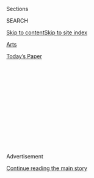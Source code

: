 <div id="app">

<div>

<div>

<div>

<div class="NYTAppHideMasthead css-1q2w90k e1suatyy0">

<div class="section css-ui9rw0 e1suatyy2">

<div class="css-eph4ug er09x8g0">

<div class="css-6n7j50">

</div>

<span class="css-1dv1kvn">Sections</span>

<div class="css-10488qs">

<span class="css-1dv1kvn">SEARCH</span>

</div>

[Skip to content](#site-content)[Skip to site
index](#site-index)

</div>

<div id="masthead-section-label" class="css-1wr3we4 eaxe0e00">

[Arts](https://www.nytimes.com/section/arts)

</div>

<div class="css-10698na e1huz5gh0">

</div>

</div>

<div id="masthead-bar-one" class="section hasLinks css-15hmgas e1csuq9d3">

<div class="css-uqyvli e1csuq9d0">

</div>

<div class="css-1uqjmks e1csuq9d1">

</div>

<div class="css-9e9ivx">

[](https://myaccount.nytimes.com/auth/login?response_type=cookie&client_id=vi)

</div>

<div class="css-1bvtpon e1csuq9d2">

[Today’s
Paper](https://www.nytimes.com/section/todayspaper)

</div>

</div>

</div>

</div>

<div data-aria-hidden="false">

<div id="site-content" data-role="main">

<div>

<div class="css-1aor85t" style="opacity:0.000000001;z-index:-1;visibility:hidden">

<div class="css-1hqnpie">

<div class="css-epjblv">

<span class="css-17xtcya">[Arts](/section/arts)</span><span class="css-x15j1o">|</span><span class="css-fwqvlz">Lady
Red Couture, ‘Mother Hen’ of a Drag Scene, Dies at
43</span>

</div>

<div class="css-k008qs">

<div class="css-1iwv8en">

<span class="css-18z7m18"></span>

<div>

</div>

</div>

<span class="css-1n6z4y">https://nyti.ms/3fhGhXb</span>

<div class="css-1705lsu">

<div class="css-4xjgmj">

<div class="css-4skfbu" data-role="toolbar" data-aria-label="Social Media Share buttons, Save button, and Comments Panel with current comment count" data-testid="share-tools">

  - 
  - 
  - 
  - 
    
    <div class="css-6n7j50">
    
    </div>

  - 

</div>

</div>

</div>

</div>

</div>

</div>

<div id="NYT_TOP_BANNER_REGION" class="css-13pd83m">

</div>

<div id="top-wrapper" class="css-1sy8kpn">

<div id="top-slug" class="css-l9onyx">

Advertisement

</div>

[Continue reading the main
story](#after-top)

<div class="ad top-wrapper" style="text-align:center;height:100%;display:block;min-height:250px">

<div id="top" class="place-ad" data-position="top" data-size-key="top">

</div>

</div>

<div id="after-top">

</div>

</div>

<div>

<div id="sponsor-wrapper" class="css-1hyfx7x">

<div id="sponsor-slug" class="css-19vbshk">

Supported by

</div>

[Continue reading the main
story](#after-sponsor)

<div id="sponsor" class="ad sponsor-wrapper" style="text-align:center;height:100%;display:block">

</div>

<div id="after-sponsor">

</div>

</div>

<div class="css-186x18t">

</div>

<div class="css-1vkm6nb ehdk2mb0">

# Lady Red Couture, ‘Mother Hen’ of a Drag Scene, Dies at 43

</div>

A fixture in Los Angeles clubs who stood 7-foot-2 in heels, she also
co-hosted the L.G.B.T.Q. talk show “Hey Qween\!”

<div class="css-79elbk" data-testid="photoviewer-wrapper">

<div class="css-z3e15g" data-testid="photoviewer-wrapper-hidden">

</div>

<div class="css-1a48zt4 ehw59r15" data-testid="photoviewer-children">

![<span class="css-16f3y1r e13ogyst0" data-aria-hidden="true">“I live, I
breathe, I do everything in drag,” Lady Red Couture said in her audition
tape for “RuPaul’s Drag Race.” She didn’t make the show, but she still
loomed large on the Los Angeles drag
circuit.</span><span class="css-cnj6d5 e1z0qqy90" itemprop="copyrightHolder"><span class="css-1ly73wi e1tej78p0">Credit...</span><span><span>Harry
James
Hanson</span></span></span>](https://static01.nyt.com/images/2020/08/03/obituaries/00ladyred/merlin_175015461_8055e454-898c-4072-8dc9-1547fb7d253c-articleLarge.jpg?quality=75&auto=webp&disable=upscale)

</div>

</div>

<div class="css-18e8msd">

<div class="css-vp77d3 epjyd6m0">

<div class="css-hus3qt ey68jwv0" data-aria-hidden="true">

[![John
Leland](https://static01.nyt.com/images/2018/02/20/multimedia/author-john-leland/author-john-leland-thumbLarge.jpg
"John Leland")](https://www.nytimes.com/by/john-leland)

</div>

<div class="css-1baulvz">

By [<span class="css-1baulvz last-byline" itemprop="name">John
Leland</span>](https://www.nytimes.com/by/john-leland)

</div>

</div>

  - Aug. 1,
    2020

  - 
    
    <div class="css-4xjgmj">
    
    <div class="css-d8bdto" data-role="toolbar" data-aria-label="Social Media Share buttons, Save button, and Comments Panel with current comment count" data-testid="share-tools">
    
      - 
      - 
      - 
      - 
        
        <div class="css-6n7j50">
        
        </div>
    
      - 
    
    </div>
    
    </div>

</div>

</div>

<div class="section meteredContent css-1r7ky0e" name="articleBody" itemprop="articleBody">

<div class="css-1fanzo5 StoryBodyCompanionColumn">

<div class="css-53u6y8">

Lady Red Couture, a comedian, singer and talk-show host who called
herself “the largest live-singing drag queen in captivity,” and who
became a mentor to younger drag performers, died on July 25 in Los
Angeles. She was 43.

The cause was complications of [cyclic vomiting
syndrome](https://ghr.nlm.nih.gov/condition/cyclic-vomiting-syndrome#inheritance),
a condition thought to be related to migraines, said Jonny McGovern, her
co-host on “[Hey
Qween](https://www.youtube.com/channel/UCStjBZ-91yduQVNtsBkjgJQ)\!,” a
popular L.G.B.T.Q. talk show that began on YouTube and is now also
available on Amazon Prime.

In her [audition reel](https://www.youtube.com/watch?v=9R825RVrB78) for
Season 6 of “[RuPaul’s Drag
Race](https://www.nytimes.com/2011/08/07/fashion/at-lunch-with-rupaul-main-course.html?searchResultPosition=11),”
Lady Red offered a proud mantra of herself. “I live, I breathe, I do
everything in drag — this is me 24/7,” she said. “I am nothing to play
with. Especially with my mouth.”

</div>

</div>

<div class="css-1fanzo5 StoryBodyCompanionColumn">

<div class="css-53u6y8">

Like some of the influential early drag queens, she also identified as a
transgender woman. In an Instagram
[video](https://www.instagram.com/p/CBO43e4go6R/) posted in June in
response to the Black Lives Matter protests, she described herself as “a
Black American trans woman who is making a difference in this world.”

</div>

</div>

<div class="css-cfo9c3">

</div>

<div class="css-1fanzo5 StoryBodyCompanionColumn">

<div class="css-53u6y8">

“At a time when the word authentic is overused, honey, she was unique,”
said [Lady Bunny](http://ladybunny.net/), the New York City drag queen
[impresaria](https://www.nytimes.com/2018/09/29/style/lady-bunny-drag-queen.html?searchResultPosition=1),
who toured with Lady Red. “She was 6-foot-7, wore Size 16 Converse
sneakers with an evening gown” — she also stood 7-foot-2 in heels — “and
wore the showbiz eyelashes during the day.”

“And,” Lady Bunny added, “she would drop her voice real low to freak you
out.”

Though she was never chosen for “RuPaul’s Drag Race,” Lady Red cut a
radiant figure within the Los Angeles drag scene, performing in clubs
like [Hamburger Mary’s](https://www.hamburgermarys.com/weho/) and the
District and on “Hey Qween\!,” where she served as a vivacious Ed
McMahon to Mr. McGovern’s bearded Johnny Carson.

“To meet her was to fall in love with her,” Frank DeCaro, the author of
[“Drag: Combing Through the Big Wigs of Show
Business”](https://www.hollywoodreporter.com/news/frank-decaro-unravels-drags-origins-new-book-1208975)
(2019), said in an email. “She was one of the few people about whom I
never heard anyone say anything shady. ”

Younger drag performers were drawn to her. [Ginger
Minj](https://gingerminj.com/), who competed on “RuPaul’s Drag Race,”
described Lady Red as “the mother hen” of the circuit, adding:
“Everybody knew her and looked up to her. You could always go to her
with your
problems.”

</div>

</div>

<div class="css-1fanzo5 StoryBodyCompanionColumn">

<div class="css-53u6y8">

<div class="css-79elbk" data-testid="photoviewer-wrapper">

<div class="css-z3e15g" data-testid="photoviewer-wrapper-hidden">

</div>

<div class="css-1a48zt4 ehw59r15" data-testid="photoviewer-children">

<div class="css-zgakxe erfvjey0">

<span class="css-1ly73wi e1tej78p0">Image</span>

<div class="css-zjzyr8">

<div data-testid="lazyimage-container" style="height:257.1268237934905px">

</div>

</div>

</div>

<span class="css-16f3y1r e13ogyst0" data-aria-hidden="true">Lady Red at
a Los Angeles Film Festival party in 2011. “Everybody knew her and
looked up to her,” a fellow drag performer
said.</span><span class="css-cnj6d5 e1z0qqy90" itemprop="copyrightHolder"><span class="css-1ly73wi e1tej78p0">Credit...</span><span>Craig
Barritt/WireImage</span></span>

</div>

</div>

Lady Red Couture was born in Los Angeles on May 30, 1977. Her mother,
Kathleen Barnes, was a nondenominational Christian minister, and the two
did not see eye to eye.

“She’s a wonderful person — to other people,” Lady Red said on her “Drag
Race” audition reel in 2017.

Her father left the family when she was young and was not a part of her
life, said Krystle Butler, Lady Red’s younger sister. Her sister and her
mother survive her.

At George Washington Preparatory High School in Los Angeles, Lady Red
acted in plays and played trombone and tuba in the marching band,
performing in the Tournament of Roses Parade. But she was also picked on
by her peers and fought with her mother.

The arguments escalated until, Lady Red said, her mother told her, “If
you want to be a girl, go be a girl,” and threw her out of the house.
“It hurt me a lot,” she added.

</div>

</div>

<div class="css-1fanzo5 StoryBodyCompanionColumn">

<div class="css-53u6y8">

It was a difficult relationship, Ms. Butler said, but it was based in
love. “My mother is very religious, so at first she had to digest the
whole concept. But over time she adjusted, because God loves everyone.”

“She said, ‘Whatever you decide to be, be the best at it,’” Ms. Butler
added. “‘If you’re going to be a queen, be the best queen.’”

Lady Red received an associate degree from the Salt Lake Community
College Culinary Institute in Utah and worked briefly as a chef with
Amtrak. After returning to Los Angeles, she held a variety of jobs,
including “security diva” at Gym Sportsbar and “budtender” at a MedMen
cannabis dispensary, both in West Hollywood.

She started performing in drag in 1995, according to her Internet Movie
Database
[profile](https://www.imdb.com/name/nm4366207/bio?ref_=nm_ov_bio_sm).
Mr. McGovern, a comedian and actor, saw her in clubs and tapped her to
be his co-host on “Hey Qween\!” The show, which began in 2014, rose in
parallel with “RuPaul’s Drag Race,” becoming a go-to spot for cast
members to “spill some tea,” or tell some truth.

During the first season, Mr. McGovern learned that Lady Red was living
in a transient hotel and invited her to move in with him. He was among
the few who ever saw her without full makeup, he said.

“Lady Red’s look was 1,000 percent all the time,” Mr. McGovern said.
“She was calling herself a full-time drag queen before accepting that
she was a woman, not just a drag queen. She lived a life with glamour,
but as a Black trans woman, there was a lot of hardship as well.”

</div>

</div>

<div class="css-1fanzo5 StoryBodyCompanionColumn">

<div class="css-53u6y8">

She never brought her hardships to the stage. The drag queen [Jackie
Beat](http://www.missjackiebeat.com/) recalled one tour when she and
Sherry Vine, another drag queen, were in a bad mood before a show.
“That’s a bad place to be when it’s time to sit down and paint your
face and then entertain a theater filled with people who, frankly, don’t
care what you’re going through,” she said by email.

But Lady Red was not having it. Whenever she was not feeling it, she
told them, she would look in the mirror and tell herself, “Get in the
mood, bitch\!”

“We roared with laughter and our mood instantly improved,” Jackie Beat
said. “We say that all the time now.”

</div>

</div>

</div>

<div>

</div>

<div>

</div>

<div>

</div>

<div>

<div id="bottom-wrapper" class="css-1ede5it">

<div id="bottom-slug" class="css-l9onyx">

Advertisement

</div>

[Continue reading the main
story](#after-bottom)

<div id="bottom" class="ad bottom-wrapper" style="text-align:center;height:100%;display:block;min-height:90px">

</div>

<div id="after-bottom">

</div>

</div>

</div>

</div>

</div>

## Site Index

<div>

</div>

## Site Information Navigation

  - [© <span>2020</span> <span>The New York Times
    Company</span>](https://help.nytimes.com/hc/en-us/articles/115014792127-Copyright-notice)

<!-- end list -->

  - [NYTCo](https://www.nytco.com/)
  - [Contact
    Us](https://help.nytimes.com/hc/en-us/articles/115015385887-Contact-Us)
  - [Work with us](https://www.nytco.com/careers/)
  - [Advertise](https://nytmediakit.com/)
  - [T Brand Studio](http://www.tbrandstudio.com/)
  - [Your Ad
    Choices](https://www.nytimes.com/privacy/cookie-policy#how-do-i-manage-trackers)
  - [Privacy](https://www.nytimes.com/privacy)
  - [Terms of
    Service](https://help.nytimes.com/hc/en-us/articles/115014893428-Terms-of-service)
  - [Terms of
    Sale](https://help.nytimes.com/hc/en-us/articles/115014893968-Terms-of-sale)
  - [Site
    Map](https://spiderbites.nytimes.com)
  - [Help](https://help.nytimes.com/hc/en-us)
  - [Subscriptions](https://www.nytimes.com/subscription?campaignId=37WXW)

</div>

</div>

</div>

</div>
